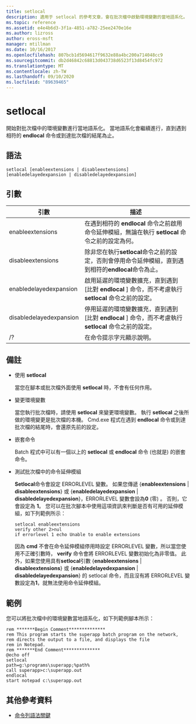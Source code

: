 ```yaml
---
title: setlocal
description: 適用于 setlocal 的參考文章，會在批次檔中啟動環境變數的當地語系化。
ms.topic: reference
ms.assetid: e4e4b6d3-3f1a-4851-a782-25ee2470e16e
ms.author: lizross
author: eross-msft
manager: mtillman
ms.date: 10/16/2017
ms.openlocfilehash: 807bcb1d5694617f9632e88a4bc200a714048cc9
ms.sourcegitcommit: db2d46842c68813d043738d6523f13d8454fc972
ms.translationtype: MT
ms.contentlocale: zh-TW
ms.lasthandoff: 09/10/2020
ms.locfileid: "89639465"
---
```

# <a name="setlocal"></a>setlocal

開始對批次檔中的環境變數進行當地語系化。 當地語系化會繼續進行，直到遇到相符的 **endlocal** 命令或到達批次檔的結尾為止。



## <a name="syntax"></a>語法

```
setlocal [enableextensions | disableextensions] [enabledelayedexpansion | disabledelayedexpansion]
```

## <a name="arguments"></a>引數

|引數|描述|
|--------|-----------|
|enableextensions|在遇到相符的 **endlocal** 命令之前啟用命令延伸模組，無論在執行 **setlocal** 命令之前的設定為何。|
|disableextensions|除非您在執行**setlocal**命令之前的設定，否則會停用命令延伸模組，直到遇到相符的**endlocal**命令為止。|
|enabledelayedexpansion|啟用延遲的環境變數擴充，直到遇到 [比對 **endlocal** ] 命令，而不考慮執行 **setlocal** 命令之前的設定。|
|disabledelayedexpansion|停用延遲的環境變數擴充，直到遇到 [比對 **endlocal** ] 命令，而不考慮執行 **setlocal** 命令之前的設定。|
|/?|在命令提示字元顯示說明。|

## <a name="remarks"></a>備註

-   使用 **setlocal**

    當您在腳本或批次檔外面使用 **setlocal** 時，不會有任何作用。
-   變更環境變數

    當您執行批次檔時，請使用 **setlocal** 來變更環境變數。 執行 **setlocal** 之後所做的環境變更是批次檔的本機。 Cmd.exe 程式在遇到 **endlocal** 命令或到達批次檔的結尾時，會還原先前的設定。
-   嵌套命令

    Batch 程式中可以有一個以上的 **setlocal** 或 **endlocal** 命令 (也就是) 的嵌套命令。
-   測試批次檔中的命令延伸模組

    **Setlocal**命令會設定 ERRORLEVEL 變數。 如果您傳遞 {**enableextensions**  |  **disableextensions**} 或 {**enabledelayedexpansion**  |  **disabledelayedexpansion**}，ERRORLEVEL 變數會設為**0** (零) 。 否則，它會設定為 **1**。 您可以在批次腳本中使用這項資訊來判斷是否有可用的延伸模組，如下列範例所示：
    ```
    setlocal enableextensions
    verify other 2>nul
    if errorlevel 1 echo Unable to enable extensions
    ```
    因為 **cmd** 不會在命令延伸模組停用時設定 ERRORLEVEL 變數，所以當您使用不正確引數時， **verify** 命令會將 ERRORLEVEL 變數初始化為非零值。 此外，如果您使用具有**setlocal**引數 {**enableextensions**  |  **disableextensions**} 或 {**enabledelayedexpansion**  |  **disabledelayedexpansion**} 的 setlocal 命令，而且沒有將 ERRORLEVEL 變數設定為**1**，就無法使用命令延伸模組。

## <a name="examples"></a>範例

您可以將批次檔中的環境變數當地語系化，如下列範例腳本所示：
```
rem *******Begin Comment**************
rem This program starts the superapp batch program on the network,
rem directs the output to a file, and displays the file
rem in Notepad.
rem *******End Comment**************
@echo off
setlocal
path=g:\programs\superapp;%path%
call superapp>c:\superapp.out
endlocal
start notepad c:\superapp.out
```

## <a name="additional-references"></a>其他參考資料

- [命令列語法關鍵](command-line-syntax-key.md)